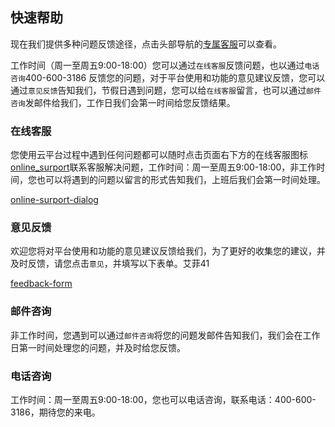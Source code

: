 ## 快速帮助

现在我们提供多种问题反馈途径，点击头部导航的[专属客服](https://console.biocloud.net/static/index.html#/customerService/customerservice)可以查看。

工作时间（周一至周五9:00-18:00）您可以通过`在线客服`反馈问题，也以通过`电话咨询`400-600-3186 反馈您的问题，对于平台使用和功能的意见建议反馈，您可以通过`意见反馈`告知我们，节假日遇到问题，您可以给`在线客服`留言，也可以通过`邮件咨询`发邮件给我们，工作日我们会第一时间给您反馈结果。

### 在线客服

您使用云平台过程中遇到任何问题都可以随时点击页面右下方的在线客服图标[online_surport](./img/online_surport.png)联系客服解决问题，工作时间：周一至周五9:00-18:00，非工作时间，您也可以将遇到的问题以留言的形式告知我们，上班后我们会第一时间处理。

[online-surport-dialog](./img/online-surport-dialog.png)

### 意见反馈

欢迎您将对平台使用和功能的意见建议反馈给我们，为了更好的收集您的建议，并及时反馈，请您点击`意见`，并填写以下表单。艾菲41

[feedback-form](./img/feedback-form.png)

### 邮件咨询

非工作时间，您遇到可以通过`邮件咨询`将您的问题发邮件告知我们，我们会在工作日第一时间处理您的问题，并及时给您反馈。

### 电话咨询

工作时间：周一至周五9:00-18:00，您也可以电话咨询，联系电话：400-600-3186，期待您的来电。
